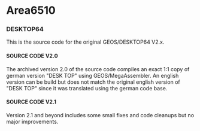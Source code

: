 # Area6510

### DESKTOP64
This is the source code for the original GEOS/DESKTOP64 V2.x.

#### SOURCE CODE V2.0
The archived version 2.0 of the source code compiles an exact 1:1 copy of german version "DESK TOP" using GEOS/MegaAssembler.
An english version can be build but does not match the original english version of "DESK TOP" since it was translated using the german code base.

#### SOURCE CODE V2.1
Version 2.1 and beyond includes some small fixes and code cleanups but no major improvements.
